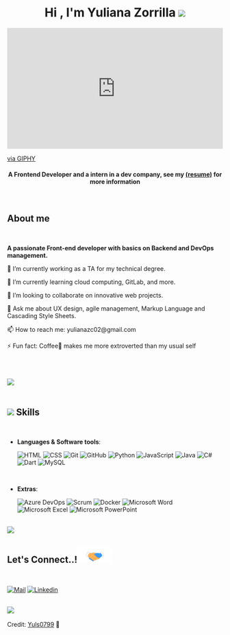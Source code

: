 <!-- Title -->

<h1 align="center"><b>Hi , I'm Yuliana Zorrilla </b><img src="https://media.giphy.com/media/hvRJCLFzcasrR4ia7z/giphy.gif" width="35"></h1>
<div style="width:100%;height:0;padding-bottom:56%;position:relative;"><iframe src="https://giphy.com/embed/L1R1tvI9svkIWwpVYr" width="100%" height="100%" style="position:absolute" frameBorder="0" class="giphy-embed" allowFullScreen></iframe></div><p><a href="https://giphy.com/gifs/Pluralsight-computer-technology-coding-L1R1tvI9svkIWwpVYr">via GIPHY</a></p>
<h4 align="center">A Frontend Developer and a intern in a dev company, see my <a href="https://www.canva.com/design/DAFgxwyPrNc/QcKUExIM8LlwO6mdyQT7QQ/edit?utm_content=DAFgxwyPrNc&utm_campaign=designshare&utm_medium=link2&utm_source=sharebutton" target="_blank">(resume)</a> for more information</h4>

<br>

<!-- About me -->

	
##  **About me**

<br>

<div>
    <p><strong>A passionate Front-end developer with basics on Backend and DevOps management.</strong></p>
    <p>🔭 I’m currently working as a TA for my technical degree.</p>
    <p>🌱 I’m currently learning cloud computing, GitLab, and more.</p>
    <p>👯 I’m looking to collaborate on innovative web projects.</p>
    <p>💬 Ask me about UX design, agile management, Markup Language and Cascading Style Sheets.</p>
    <p>📫 How to reach me: yulianazc02@gmail.com</p>
    <p>⚡ Fun fact: Coffee🧋 makes me more extroverted than my usual self</p>
</div>


<br><br>

<!-- line -->

<img src="https://user-images.githubusercontent.com/73097560/115834477-dbab4500-a447-11eb-908a-139a6edaec5c.gif"><br><br>

## <img src="https://media2.giphy.com/media/QssGEmpkyEOhBCb7e1/giphy.gif?cid=ecf05e47a0n3gi1bfqntqmob8g9aid1oyj2wr3ds3mg700bl&rid=giphy.gif" width ="25"><b> Skills</b>
<br>

<p align="center">

- **Languages & Software tools**:
  
    ![HTML](https://img.shields.io/badge/-HTML-05122A?style=flat&logo=HTML5&logoColor=white)
    ![CSS](https://img.shields.io/badge/-CSS-05122A?style=flat&logo=CSS3&logoColor=1572B6)
    ![Git](https://img.shields.io/badge/-Git-05122A?style=flat&logo=git)
    ![GitHub](https://img.shields.io/badge/-GitHub-05122A?style=flat&logo=github)
    ![Python](https://img.shields.io/badge/-Python-05122A?style=flat&logo=python)
    ![JavaScript](https://img.shields.io/badge/-JavaScript-05122A?style=flat&logo=javascript)
    ![Java](https://img.shields.io/badge/-Java-05122A?style=flat&logo=Java&logoColor=FFA518)
    ![C#](https://img.shields.io/badge/C%23-239120?style=flat&logo=c-sharp&logoColor=white)
    ![Dart](https://img.shields.io/badge/Dart-0175C2?style=flat&logo=dart&logoColor=white)
    ![MySQL](https://img.shields.io/badge/MySQL-00000F?style=flat&logo=mysql&logoColor=white)


<br>

- **Extras**:
    
   ![Azure DevOps](https://img.shields.io/badge/Azure_DevOps-0078D7?style=flat&logo=azure-devops&logoColor=white)
  ![Scrum](https://img.shields.io/badge/Scrum-000000?style=flat&logo=scrum&logoColor=white)
  ![Docker](https://img.shields.io/badge/Docker-2496ED?style=flat&logo=docker&logoColor=white)
  ![Microsoft Word](https://img.shields.io/badge/Microsoft_Word-2B579A?style=flat&logo=microsoft-word&logoColor=white)
  ![Microsoft Excel](https://img.shields.io/badge/Microsoft_Excel-217346?style=flat&logo=microsoft-excel&logoColor=white)
  ![Microsoft PowerPoint](https://img.shields.io/badge/Microsoft_PowerPoint-B7472A?style=flat&logo=microsoft-powerpoint&logoColor=white)

</p>

<!-- line -->

<br>
<img src="https://user-images.githubusercontent.com/73097560/115834477-dbab4500-a447-11eb-908a-139a6edaec5c.gif">
<br>


## <b> Let's Connect..!</b><img src="https://github.com/0xAbdulKhalid/0xAbdulKhalid/raw/main/assets/mdImages/handshake.gif" width ="80">
<br>
<div align='left'>

  [![Mail](https://img.shields.io/badge/-Say%20Hi!-black?style=for-the-badge&logo=gmail)](mailto:yulianazc02@gmail.com)
  [![Linkedin](https://img.shields.io/badge/-LinkedIn-black?style=for-the-badge&logo=Linkedin)](https://www.linkedin.com/in/yuliana-zorrilla-5ba1aa277/)
  
</div>

<br>
<img src="https://user-images.githubusercontent.com/73097560/115834477-dbab4500-a447-11eb-908a-139a6edaec5c.gif">
<br>


Credit: [Yuls0799](https://github.com/yuls0799) 🥇




